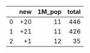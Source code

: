 |    |   new |   1M_pop |   total |
|---:|------:|---------:|--------:|
|  0 |   +20 |       11 |     446 |
|  1 |   +21 |       11 |     426 |
|  2 |    +1 |       12 |      35 |